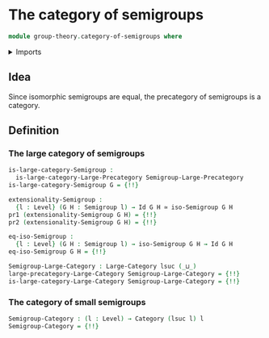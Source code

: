 # The category of semigroups

```agda
module group-theory.category-of-semigroups where
```

<details><summary>Imports</summary>

```agda
open import category-theory.categories
open import category-theory.large-categories

open import foundation.dependent-pair-types
open import foundation.equivalences
open import foundation.fundamental-theorem-of-identity-types
open import foundation.identity-types
open import foundation.universe-levels

open import group-theory.isomorphisms-semigroups
open import group-theory.precategory-of-semigroups
open import group-theory.semigroups
```

</details>

## Idea

Since isomorphic semigroups are equal, the precategory of semigroups is a
category.

## Definition

### The large category of semigroups

```agda
is-large-category-Semigroup :
  is-large-category-Large-Precategory Semigroup-Large-Precategory
is-large-category-Semigroup G = {!!}

extensionality-Semigroup :
  {l : Level} (G H : Semigroup l) → Id G H ≃ iso-Semigroup G H
pr1 (extensionality-Semigroup G H) = {!!}
pr2 (extensionality-Semigroup G H) = {!!}

eq-iso-Semigroup :
  {l : Level} (G H : Semigroup l) → iso-Semigroup G H → Id G H
eq-iso-Semigroup G H = {!!}

Semigroup-Large-Category : Large-Category lsuc (_⊔_)
large-precategory-Large-Category Semigroup-Large-Category = {!!}
is-large-category-Large-Category Semigroup-Large-Category = {!!}
```

### The category of small semigroups

```agda
Semigroup-Category : (l : Level) → Category (lsuc l) l
Semigroup-Category = {!!}
```
